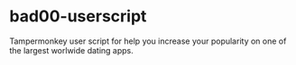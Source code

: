 # bad00-userscript
Tampermonkey user script for help you increase your popularity on one of the largest worlwide dating apps.
